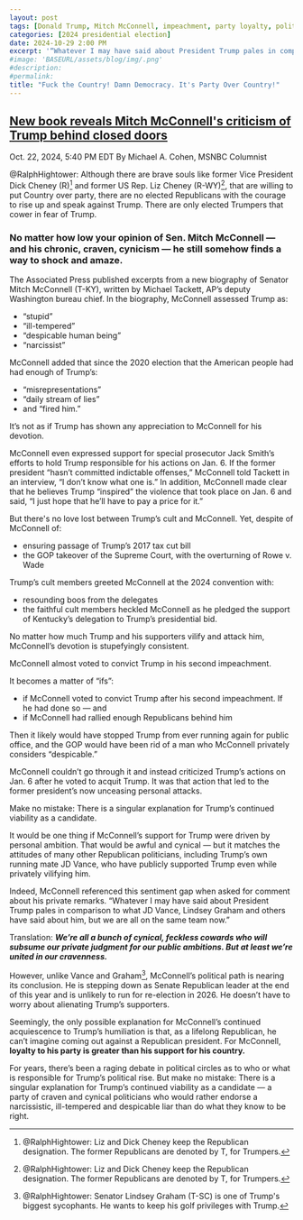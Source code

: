 ```yaml
---
layout: post
tags: [Donald Trump, Mitch McConnell, impeachment, party loyalty, politics]
categories: [2024 presidential election]
date: 2024-10-29 2:00 PM
excerpt: '“Whatever I may have said about President Trump pales in comparison to what JD Vance, Lindsey Graham and others have said about him, but we are all on the same team now.” – Senator Mitch McConnell (T-KY)'
#image: 'BASEURL/assets/blog/img/.png'
#description:
#permalink:
title: "Fuck the Country! Damn Democracy. It's Party Over Country!"
---
```



## [New book reveals Mitch McConnell's criticism of Trump behind closed doors](https://www.msnbc.com/opinion/msnbc-opinion/mitch-mcconnell-biography-trump-jack-smith-election-rcna176456)

Oct. 22, 2024, 5:40 PM EDT
By Michael A. Cohen, MSNBC Columnist

@RalphHightower: Although there are brave souls like former Vice President Dick Cheney (R)[^11] and former US Rep. Liz Cheney (R-WY)[^11], that are willing to put Country over party, there are no elected Republicans with the courage to rise up and speak against Trump. There are only elected Trumpers that cower in fear of Trump.

[^11]: @RalphHightower: Liz and Dick Cheney keep the Republican designation. The former Republicans are denoted by T, for Trumpers.

### No matter how low your opinion of Sen. Mitch McConnell — and his chronic, craven, cynicism — he still somehow finds a way to shock and amaze.

The Associated Press published excerpts from a new biography of Senator Mitch McConnell (T-KY), written by Michael Tackett, AP’s deputy Washington bureau chief. In the biography, McConnell assessed Trump as:

- “stupid”
- “ill-tempered”
- “despicable human being”
- “narcissist”

McConnell added that since the 2020 election that the American people had had enough of Trump’s:

- “misrepresentations”
- “daily stream of lies”
- and “fired him.”

It’s not as if Trump has shown any appreciation to McConnell for his devotion.

McConnell even expressed support for special prosecutor Jack Smith’s efforts to hold Trump responsible for his actions on Jan. 6. If the former president “hasn’t committed indictable offenses,” McConnell told Tackett in an interview, “I don’t know what one is.” In addition, McConnell made clear that he believes Trump “inspired” the violence that took place on Jan. 6 and said, “I just hope that he’ll have to pay a price for it.”

But there's no love lost between Trump’s cult and McConnell. Yet, despite of McConnell of:

- ensuring passage of Trump’s 2017 tax cut bill
- the GOP takeover of the Supreme Court, with the overturning of Rowe v. Wade

Trump’s cult members greeted McConnell at the 2024 convention with:

- resounding boos from the delegates
- the faithful cult members heckled McConnell as he pledged the support of Kentucky’s delegation to Trump’s presidential bid.

No matter how much Trump and his supporters vilify and attack him, McConnell’s devotion is stupefyingly consistent.

McConnell almost voted to convict Trump in his second impeachment.

It becomes a matter of “ifs”:

- if McConnell voted to convict Trump after his second impeachment. If he had done so — and
- if McConnell had rallied enough Republicans behind him

Then it likely would have stopped Trump from ever running again for public office, and the GOP would have been rid of a man who McConnell privately considers “despicable.”

McConnell couldn’t go through it and instead criticized Trump’s actions on Jan. 6 after he voted to acquit Trump. It was that action that led to the former president’s now unceasing personal attacks.

Make no mistake: There is a singular explanation for Trump’s continued viability as a candidate.

It would be one thing if McConnell’s support for Trump were driven by personal ambition. That would be awful and cynical — but it matches the attitudes of many other Republican politicians, including Trump’s own running mate JD Vance, who have publicly supported Trump even while privately vilifying him.

Indeed, McConnell referenced this sentiment gap when asked for comment about his private remarks. “Whatever I may have said about President Trump pales in comparison to what JD Vance, Lindsey Graham and others have said about him, but we are all on the same team now.”

Translation: ***We’re all a bunch of cynical, feckless cowards who will subsume our private judgment for our public ambitions. But at least we’re united in our cravenness.***

However, unlike Vance and Graham[^71], McConnell’s political path is nearing its conclusion. He is stepping down as Senate Republican leader at the end of this year and is unlikely to run for re-election in 2026. He doesn’t have to worry about alienating Trump’s supporters.

[^71]: @RalphHightower: Senator Lindsey Graham (T-SC) is one of Trump's biggest sycophants. He wants to keep his golf privileges with Trump.

Seemingly, the only possible explanation for McConnell’s continued acquiescence to Trump’s humiliation is that, as a lifelong Republican, he can’t imagine coming out against a Republican president. For McConnell, **loyalty to his party is greater than his support for his country.**

For years, there’s been a raging debate in political circles as to who or what is responsible for Trump’s political rise. But make no mistake: There is a singular explanation for Trump’s continued viability as a candidate — a party of craven and cynical politicians who would rather endorse a narcissistic, ill-tempered and despicable liar than do what they know to be right.

